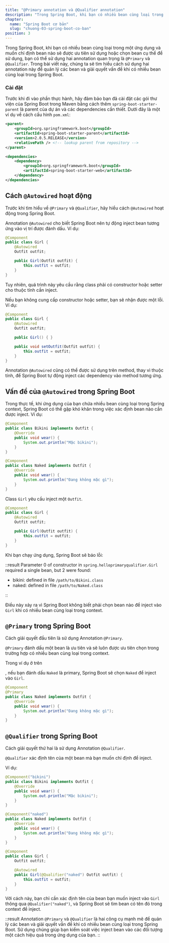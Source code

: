 ```yaml
---
title: "@Primary annotation và @Qualifier annotation"
description: "Trong Spring Boot, khi bạn có nhiều bean cùng loại trong một ứng dụng và muốn chỉ định bean nào sẽ được ưu tiên sử dụng hoặc chọn bean cụ thể để sử dụng, bạn có thể sử dụng hai annotation quan trọng là @Primary và @Qualifier"
chapter:
  name: "Spring Boot cơ bản"
  slug: "chuong-03-spring-boot-co-ban"
position: 3
---
```


Trong Spring Boot, khi bạn có nhiều bean cùng loại trong một ứng dụng và muốn chỉ định bean nào sẽ được ưu tiên sử dụng hoặc chọn bean cụ thể để sử dụng, bạn có thể sử dụng hai annotation quan trọng là `@Primary` và `@Qualifier`. Trong bài viết này, chúng ta sẽ tìm hiểu cách sử dụng hai annotation này để quản lý các bean và giải quyết vấn đề khi có nhiều bean cùng loại trong Spring Boot.

### Cài đặt

Trước khi đi vào phần thực hành, hãy đảm bảo bạn đã cài đặt các gói thư viện của Spring Boot trong Maven bằng cách thêm `spring-boot-starter-parent` là parent của dự án và các dependencies cần thiết. Dưới đây là một ví dụ về cách cấu hình `pom.xml`:

```xml
<parent>
    <groupId>org.springframework.boot</groupId>
    <artifactId>spring-boot-starter-parent</artifactId>
    <version>2.0.5.RELEASE</version>
    <relativePath /> <!-- lookup parent from repository -->
</parent>

<dependencies>
    <dependency>
        <groupId>org.springframework.boot</groupId>
        <artifactId>spring-boot-starter-web</artifactId>
    </dependency>
</dependencies>
```

## Cách `@Autowired` hoạt động

Trước khi tìm hiểu về `@Primary` và `@Qualifier`, hãy hiểu cách `@Autowired` hoạt động trong Spring Boot.

Annotation `@Autowired` cho biết Spring Boot nên tự động inject bean tương ứng vào vị trí được đánh dấu. Ví dụ:

```java
@Component
public class Girl {
    @Autowired
    Outfit outfit;

    public Girl(Outfit outfit) {
        this.outfit = outfit;
    }
}
```

Tuy nhiên, quá trình này yêu cầu rằng class phải có constructor hoặc setter cho thuộc tính cần inject.

Nếu bạn không cung cấp constructor hoặc setter, bạn sẽ nhận được một lỗi. Ví dụ:

```java
@Component
public class Girl {
    @Autowired
    Outfit outfit;

    public Girl() { }

    public void setOutfit(Outfit outfit) {
        this.outfit = outfit;
    }
}
```

Annotation `@Autowired` cũng có thể được sử dụng trên method, thay vì thuộc tính, để Spring Boot tự động inject các dependency vào method tương ứng.

## Vấn đề của `@Autowired` trong Spring Boot

Trong thực tế, khi ứng dụng của bạn chứa nhiều bean cùng loại trong Spring context, Spring Boot có thể gặp khó khăn trong việc xác định bean nào cần được inject. Ví dụ:

```java
@Component
public class Bikini implements Outfit {
    @Override
    public void wear() {
        System.out.println("Mặc bikini");
    }
}

@Component
public class Naked implements Outfit {
    @Override
    public void wear() {
        System.out.println("Đang không mặc gì");
    }
}
```

Class `Girl` yêu cầu inject một `Outfit`.

```java
@Component
public class Girl {
    @Autowired
    Outfit outfit;

    public Girl(Outfit outfit) {
        this.outfit = outfit;
    }
}
```

Khi bạn chạy ứng dụng, Spring Boot sẽ báo lỗi:

::result
Parameter 0 of constructor in `spring.helloprimaryqualifier.Girl` required a single bean, but 2 were found:

- bikini: defined in file `/path/to/Bikini.class`
- naked: defined in file `/path/to/Naked.class`

::

Điều này xảy ra vì Spring Boot không biết phải chọn bean nào để inject vào `Girl` khi có nhiều bean cùng loại trong context.

## `@Primary` trong Spring Boot

Cách giải quyết đầu tiên là sử dụng Annotation `@Primary`.

`@Primary` đánh dấu một bean là ưu tiên và sẽ luôn được ưu tiên chọn trong trường hợp có nhiều bean cùng loại trong context.

Trong ví dụ ở trên

, nếu bạn đánh dấu `Naked` là primary, Spring Boot sẽ chọn `Naked` để inject vào `Girl`.

```java
@Component
@Primary
public class Naked implements Outfit {
    @Override
    public void wear() {
        System.out.println("Đang không mặc gì");
    }
}
```

## `@Qualifier` trong Spring Boot

Cách giải quyết thứ hai là sử dụng Annotation `@Qualifier`.

`@Qualifier` xác định tên của một bean mà bạn muốn chỉ định để inject.

Ví dụ:

```java
@Component("bikini")
public class Bikini implements Outfit {
    @Override
    public void wear() {
        System.out.println("Mặc bikini");
    }
}

@Component("naked")
public class Naked implements Outfit {
    @Override
    public void wear() {
        System.out.println("Đang không mặc gì");
    }
}

@Component
public class Girl {
    Outfit outfit;

    @Autowired
    public Girl(@Qualifier("naked") Outfit outfit) {
        this.outfit = outfit;
    }
}
```

Với cách này, bạn chỉ cần xác định tên của bean bạn muốn inject vào `Girl` thông qua `@Qualifier("naked")`, và Spring Boot sẽ tìm bean có tên đó trong context để inject.

::result
Annotation `@Primary` và `@Qualifier` là hai công cụ mạnh mẽ để quản lý các bean và giải quyết vấn đề khi có nhiều bean cùng loại trong Spring Boot. Sử dụng chúng giúp bạn kiểm soát việc inject bean vào các đối tượng một cách hiệu quả trong ứng dụng của bạn.
::
